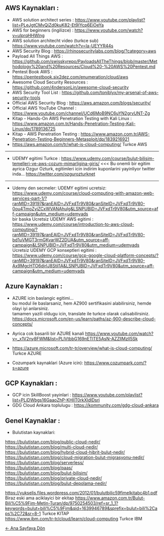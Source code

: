 ## AWS Kaynakları : 
* AWS solution architect series : https://www.youtube.com/playlist?list=PLeJgtCMvQjZd0kuK82-Et9IYcp6EiOeYa          
* AWS for beginners (ingilizce) : https://www.youtube.com/watch?v=ulprqHHWlng               
* AWS solution architecht video (turkce sub) https://www.youtube.com/watch?v=Ia-UEYYR44s  
* AWS Security Blog : https://rhinosecuritylabs.com/blog/?category=aws
* Payload All Things AWS : https://github.com/swisskyrepo/PayloadsAllTheThings/blob/master/Methodology%20and%20Resources/Cloud%20-%20AWS%20Pentest.md
* Pentest Book AWS : https://pentestbook.six2dez.com/enumeration/cloud/aws
* Awesome Cloud Security Resources : https://github.com/4ndersonLin/awesome-cloud-security
* AWS Security Tool List : https://github.com/toniblyx/my-arsenal-of-aws-security-tools
* Official AWS Security Blog : https://aws.amazon.com/blogs/security/
* Official AWS YouTube Channel : https://www.youtube.com/channel/UCd6MoB9NC6uYN2grvUNT-Zg    
* Kitap - Hands-On AWS Penetration Testing with Kali Linux : https://www.amazon.com.tr/Hands-Penetration-Testing-Kali-Linux/dp/1789136725
* Kitap - AWS Penetration Testing : https://www.amazon.com.tr/AWS-Penetration-Testing-Beginners-Metasploit/dp/1839216921
* https://aws.amazon.com/tr/what-is-cloud-computing/ Turkce AWS                                 

---                
* UDEMY egitimi Turkce : https://www.udemy.com/course/bulut-bilisim-temelleri-ve-aws-cozum-mimarligina-giris/ <<< Bu onemli bir egitim ayrica Ozgur Ozturk, egitimleri icin indirim kuponlarini yayinliyor twitter inda... https://twitter.com/ozgurozturknet         
---         
                  
* Udemy den secmeler:
UDEMY egitimi ucretsiz: https://www.udemy.com/course/cloud-computing-with-amazon-web-services-part-1/?ranMID=39197&ranEAID=JVFxdTr9V80&ranSiteID=JVFxdTr9V80-0ou4TmoZyiZCxWVANAhulg&LSNPUBID=JVFxdTr9V80&utm_source=aff-campaign&utm_medium=udemyads               
bir baska Ucretsiz UDEMY AWS egitimi : https://www.udemy.com/course/introduction-to-aws-cloud-computing/?ranMID=39197&ranEAID=JVFxdTr9V80&ranSiteID=JVFxdTr9V80-bd1uVMGT3rmGKvarWZ2DUA&utm_source=aff-campaign&LSNPUBID=JVFxdTr9V80&utm_medium=udemyads               
Ucretsiz UDEMY GCP konseptleri egitimi :  https://www.udemy.com/course/gcp-google-cloud-platform-concepts/?ranMID=39197&ranEAID=JVFxdTr9V80&ranSiteID=JVFxdTr9V80-Ax9MgcHTO6djrlJ8Stil1A&LSNPUBID=JVFxdTr9V80&utm_source=aff-campaign&utm_medium=udemyads                      

## Azure Kaynakları : 
* AZURE icin baslangic egitimi...                
bu modul ile baslarsaniz, hem AZ900 sertifikasini alabilirsiniz, hemde olayi iyi anlarsiniz.               
tamamen yazili oldugu icin, translate ile turkce olarak calisabilirsiniz.               
https://docs.microsoft.com/en-us/learn/paths/az-900-describe-cloud-concepts/         
         
* Ayrica cok basarili bir AZURE kanali https://www.youtube.com/watch?v=_x1V2ny8FWM&list=PLlVtbbG169nETlTE5AsN-AZZllMzll5Sk

* https://azure.microsoft.com/tr-tr/overview/what-is-cloud-computing/ Turkce AZURE   

* Cozumpark kaynaklari (Azure icin):
https://www.cozumpark.com/?s=azure

## GCP Kaynakları : 
* GCP icin SkillBoost yayinlari : https://www.youtube.com/playlist?list=PLiDWbgs16GaaoZhP-KHlIT0rkXldlDsri
* GDG Cloud Ankara toplulugu : https://kommunity.com/gdg-cloud-ankara

## Genel Kaynaklar : 
* Bulutistan kaynaklari:

https://bulutistan.com/blog/public-cloud-nedir/             
https://bulutistan.com/blog/multi-cloud-nedir/              
https://bulutistan.com/blog/hybrid-cloud-hibrit-bulut-nedir/              
https://bulutistan.com/blog/cloud-migration-bulut-migrasyonu-nedir/               
https://bulutistan.com/blog/serverless/                
https://bulutistan.com/blog/paas/                
https://bulutistan.com/blog/bulut-bilisim/                 
https://bulutistan.com/blog/private-cloud-nedir/                   
https://bulutistan.com/blog/bulut-depolama-nedir/


https://yukselis.files.wordpress.com/2012/01/bulutbilic59fimelkitabc4b1.pdf Biraz eski ama aciklayici bir ekitap
https://www.amazon.com.tr/Bulut-Bili%C5%9Fim-Metin-Turan/dp/9750254503/ref=sr_1_1?keywords=bulut+bili%C5%9Fim&qid=1639946789&sprefix=bulut+bili%2Caps%2C72&sr=8-1 Turkce KITAP                    
https://www.ibm.com/tr-tr/cloud/learn/cloud-computing Turkce IBM   
             
[← Ana Sayfaya Dön](https://github.com/LuNiZz/siber-guvenlik-sss)
